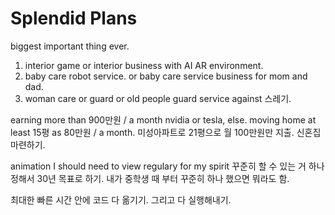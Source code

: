 # Splendid Plans



biggest important thing ever. 
1. interior game or interior business with AI AR environment.
2. baby care robot service. or baby care service business for mom and dad.
3. woman care or guard or old people guard service against 스레기.

earning more than 900만원 / a month nvidia or tesla, else. 
moving home at least 15평 as 80만원 / a month. 
미성아파트로 21평으로 월 100만원만 지출. 신혼집 마련하기. 

animation I should need to view regulary for my spirit
꾸준히 할 수 있는 거 하나 정해서 30년 목표로 하기. 
내가 중학생 때 부터 꾸준히 하나 했으면 뭐라도 함. 

최대한 빠른 시간 안에 코드 다 옮기기. 
그리고 다 실행해내기. 


